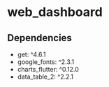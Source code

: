 # web_dashboard

## Dependencies

* get: ^4.6.1
* google_fonts: ^2.3.1
* charts_flutter: ^0.12.0
* data_table_2: ^2.2.1
